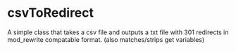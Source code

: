 csvToRedirect
=============

A simple class that takes a csv file and outputs a txt file with 301 redirects in mod_rewrite compatable format. (also matches/strips get variables)
